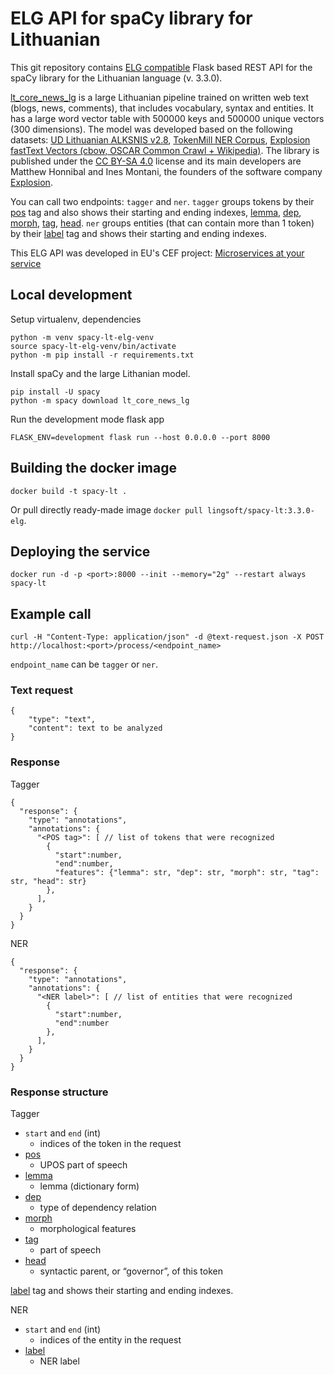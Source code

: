# ELG API for spaCy library for Lithuanian

This git repository contains [ELG compatible](https://european-language-grid.readthedocs.io/en/stable/all/A3_API/LTInternalAPI.html) Flask based REST API for the spaCy library for the Lithuanian language (v. 3.3.0).

[lt_core_news_lg](https://spacy.io/models/lt#lt_core_news_lg) is a large Lithuanian pipeline trained on written web text (blogs, news, comments), that includes vocabulary, syntax and entities. It has a large word vector table with 500000 keys and 500000 unique vectors (300 dimensions). The model was developed based on the following datasets: [UD Lithuanian ALKSNIS v2.8](https://github.com/UniversalDependencies/UD_Lithuanian-ALKSNIS), [TokenMill NER Corpus](https://www.tokenmill.lt/), [Explosion fastText Vectors (cbow, OSCAR Common Crawl + Wikipedia)](https://spacy.io/). The library is published under the [CC BY-SA 4.0](https://creativecommons.org/licenses/by-sa/4.0/) license and its main developers are Matthew Honnibal and Ines Montani, the founders of the software company [Explosion](https://explosion.ai/).

You can call two endpoints: `tagger` and `ner`. `tagger` groups tokens by their [pos](https://spacy.io/api/morphologizer) tag and also shows their starting and ending indexes, [lemma](https://spacy.io/api/lemmatizer), [dep](https://spacy.io/api/dependencyparser), [morph](https://spacy.io/api/morphologizer), [tag](https://spacy.io/api/tagger), [head](https://spacy.io/api/dependencyparser). `ner` groups entities (that can contain more than 1 token) by their [label](https://spacy.io/usage/linguistic-features#named-entities) tag and shows their starting and ending indexes.

This ELG API was developed in EU's CEF project: [Microservices at your service](https://www.lingsoft.fi/en/microservices-at-your-service-bridging-gap-between-nlp-research-and-industry)

## Local development

Setup virtualenv, dependencies
```
python -m venv spacy-lt-elg-venv
source spacy-lt-elg-venv/bin/activate
python -m pip install -r requirements.txt
```

Install spaCy and the large Lithanian model.

```
pip install -U spacy
python -m spacy download lt_core_news_lg
```

Run the development mode flask app
```
FLASK_ENV=development flask run --host 0.0.0.0 --port 8000
```

## Building the docker image

```
docker build -t spacy-lt .
```

Or pull directly ready-made image `docker pull lingsoft/spacy-lt:3.3.0-elg`.

## Deploying the service

```
docker run -d -p <port>:8000 --init --memory="2g" --restart always spacy-lt
```

## Example call

```
curl -H "Content-Type: application/json" -d @text-request.json -X POST http://localhost:<port>/process/<endpoint_name>
```
`endpoint_name` can be `tagger` or `ner`. 


### Text request

```
{
    "type": "text",
    "content": text to be analyzed
}
```

### Response

Tagger

```
{
  "response": {
    "type": "annotations",
    "annotations": {
      "<POS tag>": [ // list of tokens that were recognized
        {
          "start":number,
          "end":number,
          "features": {"lemma": str, "dep": str, "morph": str, "tag": str, "head": str}
        },
      ],
    }
  }
}
```

NER

```
{
  "response": {
    "type": "annotations",
    "annotations": {
      "<NER label>": [ // list of entities that were recognized
        {
          "start":number,
          "end":number
        },
      ],
    }
  }
}
```

### Response structure

Tagger
- `start` and `end` (int)
  - indices of the token in the request
- [pos](https://spacy.io/api/morphologizer)
  - UPOS part of speech
- [lemma](https://spacy.io/api/lemmatizer)
  - lemma (dictionary form)
- [dep](https://spacy.io/api/dependencyparser)
  - type of dependency relation
- [morph](https://spacy.io/api/morphologizer)
  - morphological features
- [tag](https://spacy.io/api/tagger)
  - part of speech
- [head](https://spacy.io/api/dependencyparser)
  - syntactic parent, or “governor”, of this token

 [label](https://spacy.io/usage/linguistic-features#named-entities) tag and shows their starting and ending indexes.

NER
- `start` and `end` (int)
  - indices of the entity in the request
- [label](https://spacy.io/usage/linguistic-features#named-entities)
  - NER label
